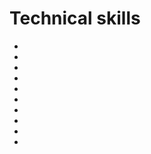 # Technical skills

- [](https://towardsdatascience.com/data-science-and-machine-learning-interview-questions-3f6207cf040b)
- [](https://towardsdatascience.com/how-to-ace-the-in-person-data-science-interview-584ca11df08a)
- [](https://towardsdatascience.com/my-take-on-data-scientist-interview-questions-part-1-6df22252b2e8,)
- [](https://towardsdatascience.com/how-to-land-a-data-scientist-job-at-your-dream-company-my-journey-to-airbnb-f6a1e99892e8)
- [](https://www.analyticsvidhya.com/blog/2018/06/comprehensive-data-science-machine-learning-interview-guide/)
- [](https://towardsdatascience.com/googles-data-science-interview-brain-teasers-7f3c1dc4ea7f)
- [](https://towardsdatascience.com/over-100-data-scientist-interview-questions-and-answers-c5a66186769a)
- [](https://towardsdatascience.com/53-python-interview-questions-and-answers-91fa311eec3f)
- [](https://towardsdatascience.com/i-worked-through-500-data-science-interview-questions-51e2e4dead9d)
- [](https://towardsdatascience.com/120-data-scientist-interview-questions-and-answers-you-should-know-in-2021-b2faf7de8f3e)
